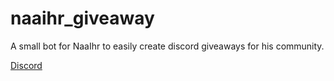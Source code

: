 # naaihr_giveaway
A small bot for NaaIhr to easily create discord giveaways for his community.

[Discord](https://discord.gg/naaihr)
